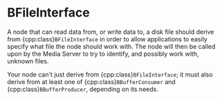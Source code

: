 # BFileInterface

A node that can read data from, or write data to, a disk file should derive
from {cpp:class}`BFileInterface` in order to allow applications to easily
specify what file the node should work with. The node will then be called
upon by the Media Server to try to identify, and possibly work with,
unknown files.

Your node can't just derive from {cpp:class}`BFileInterface`; it must also
derive from at least one of {cpp:class}`BBufferConsumer` and
{cpp:class}`BBufferProducer`, depending on its needs.

